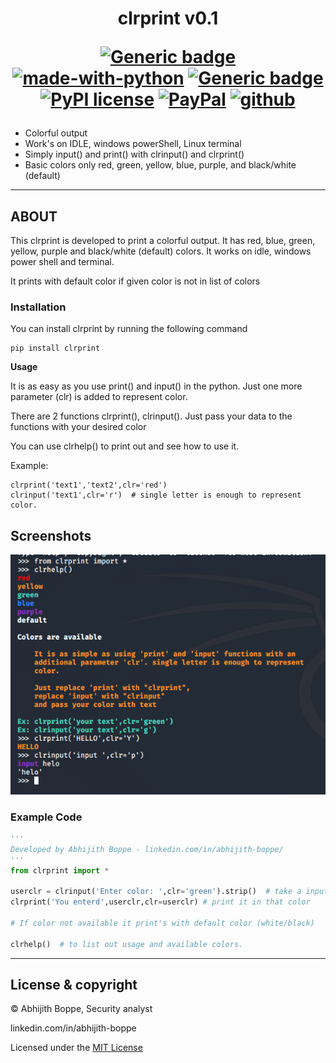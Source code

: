 <h1 align="center">
  clrprint v0.1
<div align="center">

[![Generic badge](https://img.shields.io/badge/Made_By-ABHIJITH_BOPPE-BLUE.svg)](https://www.linkedin.com/in/abhijith-boppe/)  
[![made-with-python](https://img.shields.io/badge/Made%20with-Python-1f425f.svg)](https://www.python.org/) [![Generic badge](https://img.shields.io/badge/pypi_package-0.3.3-DARKGREEN.svg)](https://pypi.org/project/clrprint/) [![PyPI license](https://img.shields.io/pypi/l/ansicolortags.svg)](https://github.com/AbhijithAJ/clrprint/blob/master/LICENSE) [![PayPal](https://img.shields.io/badge/donate-PayPal-blue.svg)](https://www.paypal.me/abhijithboppes) [![github](https://img.shields.io/pypi/l/ansicolortags.svg)](https://github.com/AbhijithAJ/clrprint)
</div>


</h1>
 
 - Colorful output 
 - Work's on IDLE, windows powerShell, Linux terminal
 - Simply input() and print() with clrinput() and clrprint()
 - Basic colors only red, green, yellow, blue, purple, and black/white (default)

---
## ABOUT

This clrprint is developed to print a colorful output. It has red, blue, green, yellow, purple and black/white (default) colors. It works on idle, windows power shell and terminal.

It prints with default color if given color is not in list of colors

### Installation
You can install clrprint by running the following command
```
pip install clrprint
```

**Usage**

It is as easy as you use print() and input() in the python.
Just one more parameter (clr) is added to represent color.

There are 2 functions clrprint(), clrinput(). Just pass your data to the functions with your desired color

You can use clrhelp() to print out and see how to use it.

Example:

    clrprint('text1','text2',clr='red') 
    clrinput('text1',clr='r')  # single letter is enough to represent color.

## Screenshots

![clrprint](https://github.com/AbhijithAJ/clrprint/blob/master/screenshot.png "clrprint")


### Example Code
```python
'''
Developed by Abhijith Boppe - linkedin.com/in/abhijith-boppe/
'''
from clrprint import *

userclr = clrinput('Enter color: ',clr='green').strip()  # take a input color
clrprint('You enterd',userclr,clr=userclr) # print it in that color

# If color not available it print's with default color (white/black)

clrhelp()  # to list out usage and available colors.
```


---
## License & copyright
© Abhijith Boppe, Security analyst

linkedin.com/in/abhijith-boppe

Licensed under the [MIT License](LICENSE)
